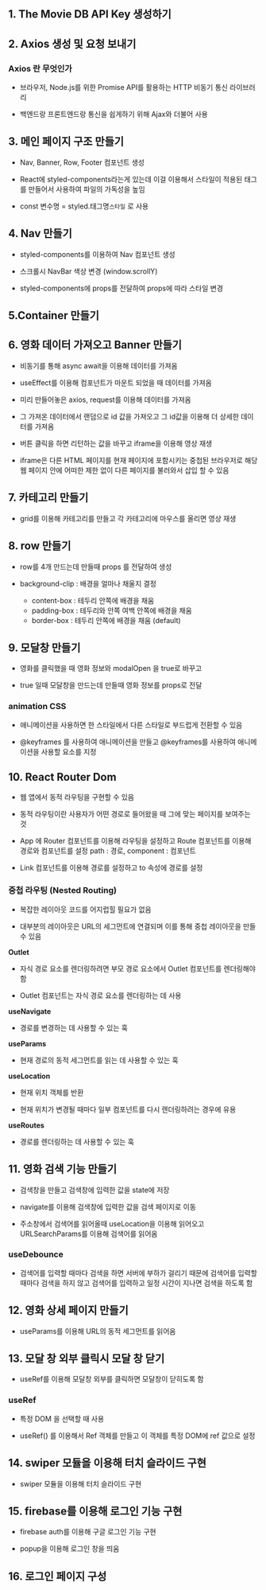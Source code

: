 ## 1. The Movie DB API Key 생성하기

## 2. Axios 생성 및 요청 보내기

### Axios 란 무엇인가

- 브라우저, Node.js를 위한 Promise API를 활용하는 HTTP 비동기 통신 라이브러리

- 백엔드랑 프론트엔드랑 통신을 쉽게하기 위해 Ajax와 더불어 사용

## 3. 메인 페이지 구조 만들기

- Nav, Banner, Row, Footer 컴포넌트 생성

- React에 styled-components라는게 있는데 이걸 이용해서 스타일이 적용된 태그를 만들어서 사용하여 파일의 가독성을 높임

- const 변수명 = styled.태그명`스타일` 로 사용

## 4. Nav 만들기

- styled-components를 이용하여 Nav 컴포넌트 생성

- 스크롤시 NavBar 색상 변경 (window.scrollY)

- styled-components에 props를 전달하여 props에 따라 스타일 변경

## 5.Container 만들기

## 6. 영화 데이터 가져오고 Banner 만들기

- 비동기를 통해 async await을 이용해 데이터를 가져옴

- useEffect를 이용해 컴포넌트가 마운트 되었을 때 데이터를 가져옴

- 미리 만들어놓은 axios, request를 이용해 데이터를 가져옴

- 그 가져온 데이터에서 랜덤으로 id 값을 가져오고 그 id값을 이용해 더 상세한 데이터를 가져옴

- 버튼 클릭을 하면 리턴하는 값을 바꾸고 iframe을 이용해 영상 재생

- iframe은 다른 HTML 페이지를 현재 페이지에 포함시키는 중첩된 브라우저로 해당 웹 페이지 안에 어떠한 제한 없이 다른 페이지를 불러와서 삽입 할 수 있음

## 7. 카테고리 만들기

- grid를 이용해 카테고리를 만들고 각 카테고리에 마우스를 올리면 영상 재생

## 8. row 만들기

- row를 4개 만드는데 만들때 props 를 전달하여 생성

- background-clip : 배경을 얼마나 채울지 결정
  - content-box : 테두리 안쪽에 배경을 채움
  - padding-box : 테두리와 안쪽 여백 안쪽에 배경을 채움
  - border-box : 테두리 안쪽에 배경을 채움 (default)

## 9. 모달창 만들기

- 영화를 클릭했을 때 영화 정보와 modalOpen 을 true로 바꾸고

- true 일때 모달창을 만드는데 만들때 영화 정보를 props로 전달

### animation CSS

- 애니메이션을 사용하면 한 스타일에서 다른 스타일로 부드럽게 전환할 수 있음

- @keyframes 를 사용하여 애니메이션을 만들고 @keyframes를 사용하여 애니메이션을 사용할 요소를 지정

## 10. React Router Dom

- 웹 앱에서 동적 라우팅을 구현할 수 있음

- 동적 라우팅이란 사용자가 어떤 경로로 들어왔을 때 그에 맞는 페이지를 보여주는 것

- App 에 Router 컴포넌트를 이용해 라우팅을 설정하고 Route 컴포넌트를 이용해 경로와 컴포넌트를 설정
  path : 경로, component : 컴포넌트

- Link 컴포넌트를 이용해 경로를 설정하고 to 속성에 경로를 설정

### 중첩 라우팅 (Nested Routing)

- 복잡한 레이아웃 코드를 어지럽힐 필요가 없음

- 대부분의 레이아웃은 URL의 세그먼트에 연결되며 이를 통해 중첩 레이아웃을 만들 수 있음

**Outlet**

- 자식 경로 요소를 렌더링하려면 부모 경로 요소에서 Outlet 컴포넌트를 렌더링해야 함

- Outlet 컴포넌트는 자식 경로 요소를 렌더링하는 데 사용

**useNavigate**

- 경로를 변경하는 데 사용할 수 있는 훅

**useParams**

- 현재 경로의 동적 세그먼트를 읽는 데 사용할 수 있는 훅

**useLocation**

- 현재 위치 객체를 반환

- 현재 위치가 변경될 때마다 일부 컴포넌트를 다시 렌더링하려는 경우에 유용

**useRoutes**

- 경로를 렌더링하는 데 사용할 수 있는 훅

## 11. 영화 검색 기능 만들기

- 검색창을 만들고 검색창에 입력한 값을 state에 저장

- navigate를 이용해 검색창에 입력한 값을 검색 페이지로 이동

- 주소창에서 검색어를 읽어올때 useLocation을 이용해 읽어오고 URLSearchParams를 이용해 검색어를 읽어옴

### useDebounce

- 검색어를 입력할 때마다 검색을 하면 서버에 부하가 걸리기 때문에 검색어를 입력할 때마다 검색을 하지 않고 검색어를 입력하고 일정 시간이 지나면 검색을 하도록 함

## 12. 영화 상세 페이지 만들기

- useParams를 이용해 URL의 동적 세그먼트를 읽어옴

## 13. 모달 창 외부 클릭시 모달 창 닫기

- useRef를 이용해 모달창 외부를 클릭하면 모달창이 닫히도록 함

### useRef

- 특정 DOM 을 선택할 때 사용

- useRef() 를 이용해서 Ref 객체를 만들고 이 객체를 특정 DOM에 ref 값으로 설정

## 14. swiper 모듈을 이용해 터치 슬라이드 구현

- swiper 모듈을 이용해 터치 슬라이드 구현

## 15. firebase를 이용해 로그인 기능 구현

- firebase auth를 이용해 구글 로그인 기능 구현

- popup을 이용해 로그인 창을 띄움

## 16. 로그인 페이지 구성
